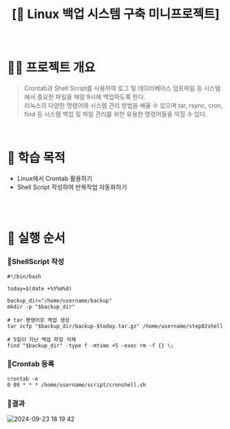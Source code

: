 # <p align="center">[🐠 Linux 백업 시스템 구축 미니프로젝트] 

<br>

# 🙆‍♀️ 프로젝트 개요
> Crontab과 Shell Script를 사용하여 로그 및 데이터베이스 덤프파일 등 시스템에서 중요한 파일을 매일 9시에 백업하도록 한다.<br>
> 리눅스의 다양한 명령어와 시스템 관리 방법을 배울 수 있으며 tar, rsync, cron, find 등 시스템 백업 및 파일 관리를 위한 유용한 명령어들을 익힐 수 있다.

<br>

# 🚢 학습 목적
- Linux에서 Crontab 활용하기
- Shell Script 작성하여 반복작업 자동화하기
<br>


<br>

# 🚨 실행 순서
### 🍦ShellScript 작성

```shell
#!/bin/bash

today=$(date +%Y%m%d)

backup_dir="/home/username/backup"
mkdir -p "$backup_dir"

# tar 명령어로 백업 생성
tar zcfp "$backup_dir/backup-$today.tar.gz" /home/username/step02shell

# 5일이 지난 백업 파일 삭제
find "$backup_dir" -type f -mtime +5 -exec rm -f {} \;
```

### 🥯Crontab 등록
```shell
crontab -e
0 09 * * * /home/username/script/cronshell.sh
```

### 🥝결과
![2024-09-23 18 19 42](https://github.com/user-attachments/assets/23a437da-f70c-46d9-9e10-4f8a8c4b1fe6)
